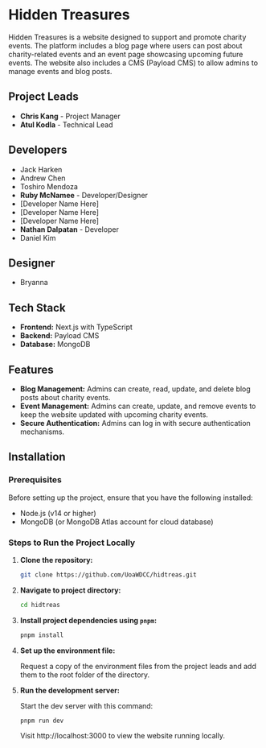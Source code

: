 # Hidden Treasures

Hidden Treasures is a website designed to support and promote charity events. The platform includes a blog page where users can post about charity-related events and an event page showcasing upcoming future events. The website also includes a CMS (Payload CMS) to allow admins to manage events and blog posts.

## Project Leads

- **Chris Kang** - Project Manager
- **Atul Kodla** - Technical Lead

## Developers

- Jack Harken
- Andrew Chen
- Toshiro Mendoza
- **Ruby McNamee** - Developer/Designer
- [Developer Name Here]
- [Developer Name Here]
- [Developer Name Here]
- **Nathan Dalpatan** - Developer
- Daniel Kim

## Designer

- Bryanna 

## Tech Stack

- **Frontend:** Next.js with TypeScript
- **Backend:** Payload CMS
- **Database:** MongoDB

## Features

- **Blog Management:** Admins can create, read, update, and delete blog posts about charity events.
- **Event Management:** Admins can create, update, and remove events to keep the website updated with upcoming charity events.
- **Secure Authentication:** Admins can log in with secure authentication mechanisms.

## Installation

### Prerequisites

Before setting up the project, ensure that you have the following installed:

- Node.js (v14 or higher)
- MongoDB (or MongoDB Atlas account for cloud database)

### Steps to Run the Project Locally

1. **Clone the repository:**

   ```bash
   git clone https://github.com/UoaWDCC/hidtreas.git
   ```

2. **Navigate to project directory:**

   ```bash
   cd hidtreas
   ```

3. **Install project dependencies using `pnpm`:**

   ```bash
   pnpm install
   ```

4. **Set up the environment file:**

   Request a copy of the environment files from the project leads and add them to the root folder of the directory.

5. **Run the development server:**

   Start the dev server with this command:

   ```bash
   pnpm run dev
   ```

   Visit http://localhost:3000 to view the website running locally.

